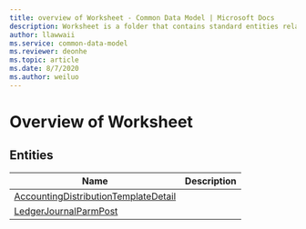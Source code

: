 ```yaml
---
title: overview of Worksheet - Common Data Model | Microsoft Docs
description: Worksheet is a folder that contains standard entities related to the Common Data Model.
author: llawwaii
ms.service: common-data-model
ms.reviewer: deonhe
ms.topic: article
ms.date: 8/7/2020
ms.author: weiluo
---
```


# Overview of Worksheet


## Entities

|Name|Description|
|---|---|
|[AccountingDistributionTemplateDetail](AccountingDistributionTemplateDetail.md)||
|[LedgerJournalParmPost](LedgerJournalParmPost.md)||

